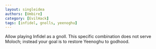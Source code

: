 ```yaml
---
layout: singleidea
authors: [Umbire]
category: [EvilHack]
tags: [infidel, gnolls, yeenoghu]
---
```

Allow playing Infidel as a gnoll. This specific combination does not serve
Moloch; instead your goal is to restore Yeenoghu to godhood.

